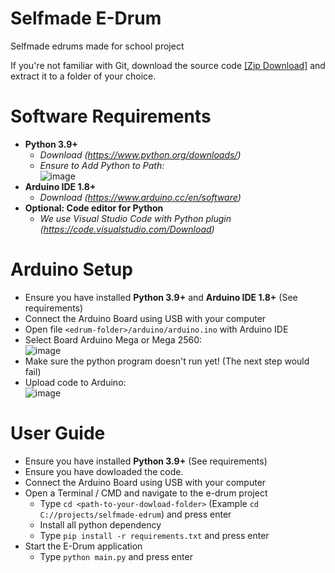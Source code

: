 # Selfmade E-Drum
Selfmade edrums made for school project

If you're not familiar with Git, download the source code [[Zip Download]](https://github.com/Moritzvonkanel/selfmade-edrum/archive/refs/heads/main.zip) and extract it to a folder of your choice.

# Software Requirements
- **Python 3.9+**
  - *Download (https://www.python.org/downloads/)*
  - *Ensure to Add Python to Path:* <br>
    ![image](https://user-images.githubusercontent.com/97349263/148652062-6ab9f78a-c8fa-4137-a475-0e49513e7c97.png)
- **Arduino IDE 1.8+**
  - *Download (https://www.arduino.cc/en/software)*
- **Optional: Code editor for Python**
  - *We use Visual Studio Code with Python plugin (https://code.visualstudio.com/Download)*

# Arduino Setup
- Ensure you have installed **Python 3.9+** and **Arduino IDE 1.8+** (See requirements)
- Connect the Arduino Board using USB with your computer
- Open file `<edrum-folder>/arduino/arduino.ino` with Arduino IDE
- Select Board Arduino Mega or Mega 2560: <br>
  ![image](https://user-images.githubusercontent.com/97349263/148652670-96ec2d0d-a293-4132-b14e-4c322c0964cd.png)
- Make sure the python program doesn't run yet! (The next step would fail)
- Upload code to Arduino: <br>
  ![image](https://user-images.githubusercontent.com/97349263/148654549-21ba1bc6-f001-457a-864c-b2b74b67a51b.png)

# User Guide
- Ensure you have installed **Python 3.9+** (See requirements)
- Ensure you have dowloaded the code.
- Connect the Arduino Board using USB with your computer
- Open a Terminal / CMD and navigate to the e-drum project
  - Type `cd <path-to-your-dowload-folder>` (Example `cd C://projects/selfmade-edrum`) and press enter
  - Install all python dependency
  - Type `pip install -r requirements.txt` and press enter
- Start the E-Drum application
  - Type `python main.py` and press enter
